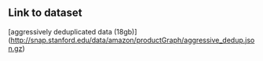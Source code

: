 ## Link to dataset
[aggressively deduplicated data (18gb)] (http://snap.stanford.edu/data/amazon/productGraph/aggressive_dedup.json.gz)